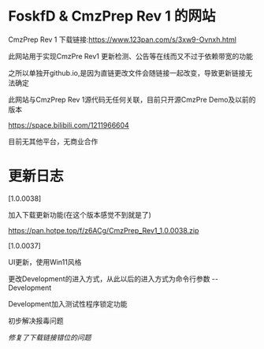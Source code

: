 # FoskfD & CmzPrep Rev 1 的网站
CmzPrep Rev 1 下载链接:https://www.123pan.com/s/3xw9-Ovnxh.html

此网站用于实现CmzPre Rev1 更新检测、公告等在线而又不过于依赖带宽的功能

之所以单独开github.io,是因为直链更改文件会随链接一起改变，导致更新链接无法确定

此网站与CmzPrep Rev 1源代码无任何关联，目前只开源CmzPre Demo及以前的版本

https://space.bilibili.com/1211966604

目前无其他平台，无商业合作

# 更新日志

[1.0.0038]

加入下载更新功能(在这个版本感觉不到就是了)

https://pan.hotpe.top/f/z6ACg/CmzPrep_Rev1_1.0.0038.zip

[1.0.0037]

UI更新，使用Win11风格

更改Development的进入方式，从此以后的进入方式为命令行参数 --Development

Development加入测试性程序锁定功能

初步解决报毒问题

*修复了下载链接错位的问题*
